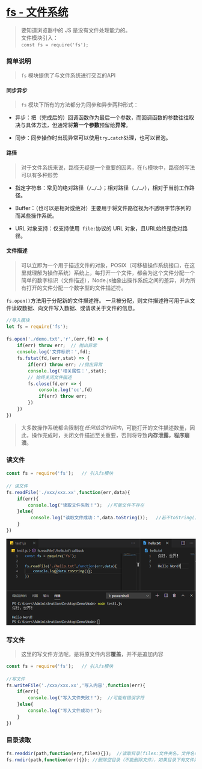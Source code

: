 # [fs - 文件系统](http://nodejs.cn/api/fs.html)

> 要知道浏览器中的 JS 是没有文件处理能力的。<br>
  文件模块引入： <br>
  `const fs = require('fs');`

### 简单说明

> `fs` 模块提供了与文件系统进行交互的API

#### 同步异步

> `fs` 模块下所有的方法都分为同步和异步两种形式：

- 异步：把（完成后的）回调函数作为最后一个参数，而回调函数的参数往往取决与具体方法，但通常将**第一个参数**预留给**异常**。

- 同步：同步操作时出现异常可以使用`try…catch`处理，也可以冒泡。

#### 路径

> 对于文件系统来说，路径无疑是一个重要的因素，在`fs`模块中，路径的写法可以有多种形势

- 指定字符串：常见的绝对路径（`/…/…`）；相对路径（`…/…/`），相对于当前工作路径。

- Buffer：（也可以是相对或绝对）主要用于将文件路径视为不透明字节序列的而某些操作系统。

- URL 对象支持：仅支持使用` file:`协议的 URL 对象，且URL始终是绝对路径。

#### 文件描述

> 可以立即为一个用于描述文件的对象，POSIX（可移植操作系统接口，在这里就理解为操作系统）系统上，每打开一个文件，都会为这个文件分配一个简单的数字标识（文件描述），Node.js抽象出操作系统之间的差异，并为所有打开的文件分配一个数字型的文件描述符。

`fs.open()`方法用于分配新的文件描述符。 一旦被分配，则文件描述符可用于从文件读取数据、向文件写入数据、或请求关于文件的信息。

```js
//导入模块
let fs = require('fs');

fs.open('./demo.txt','r',(err,fd) => {
    if(err) throw err;  // 抛出异常 
    console.log('文件标识：',fd);
    fs.fstat(fd,(err,stat) => {
        if(err) throw err; //抛出异常
        console.log('相关属性：',stat);
        // 始终关闭文件描述
        fs.close(fd,err => {
            console.log('cc',fd)
            if(err) throw err;
        })
    })
})
```
> 大多数操作系统都会限制在*任何给定时间内*，可能打开的文件描述数量，因此，操作完成时，关闭文件描述至关重要，否则将导致**内存泄露，程序崩溃**。

### 读文件

```js
const fs = require('fs');   // 引入fs模块

// 读文件
fs.readFile('./xxx/xxx.xx',function(err,data){
    if(err){
        console.log("读取文件失败！");  //可能文件不存在   
    }else{
         console.log("读取文件成功：",data.toString());   //若不toString()则读到的是二进制->十六进制的字符
    }
})
```
![](../Img/Node/node读文件.png)

### 写文件

> 这里的写文件方法呢，是将原文件内容**覆盖**，并不是追加内容

```js
const fs = require('fs');   // 引入fs模块

//写文件
fs.writeFile('./xxx/xxx.xx','写入内容',function(err){
    if(err){
        console.log("写入文件失败！");  //可能有错误字符
    }else{
        console.log("写入文件成功！");   
    }
})
```

### 目录读取

```js
fs.readdir(path,function(err,files){});  //读取目录(files:文件夹名，文件名组成的数组)
fs.rmdir(path,function(err){}); //删除空目录（不能删除文件），如果目录下有文件则无法删除，删除后回收站无保存
```